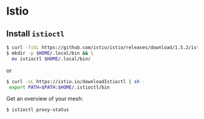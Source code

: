 # Istio


## Install `istioctl`

```sh
$ curl -fsSL https://github.com/istio/istio/releases/download/1.5.2/istioctl-1.5.2-linux.tar.gz | tar -zxvf -
$ mkdir -p $HOME/.local/bin && \
  mv istioctl $HOME/.local/bin/
```

or 

```sh
$ curl -sL https://istio.io/downloadIstioctl | sh -
 export PATH=$PATH:$HOME/.istioctl/bin
```

Get an overview of your mesh:
```sh
$ istioctl proxy-status
```